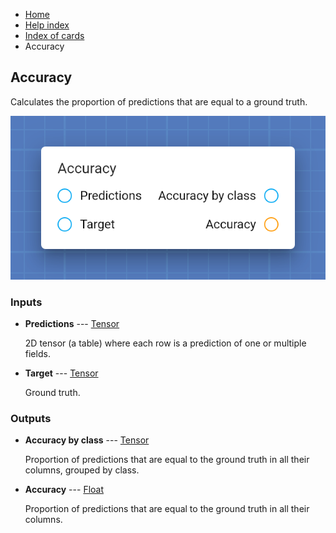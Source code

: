 <ul class="breadcrumb">
    <li><a href="">Home</a></li>
    <li><a href="help.html">Help index</a></li>
    <li><a href="cards/">Index of cards</a></li>
    <li>Accuracy</li>
</ul>

## Accuracy

Calculates the proportion of predictions that are equal to a ground truth.

!["Accuracy" card](assets/img/cards/accuracy.png)


### Inputs


* **Predictions** --- [Tensor](types/Tensor.html)

  2D tensor (a table) where each row is a prediction of one or multiple fields.

* **Target** --- [Tensor](types/Tensor.html)

  Ground truth.





### Outputs


* **Accuracy by class** --- [Tensor](types/Tensor.html)

  Proportion of predictions that are equal to the ground truth in all their columns, grouped by class.

* **Accuracy** --- [Float](types/Float.html)

  Proportion of predictions that are equal to the ground truth in all their columns.




